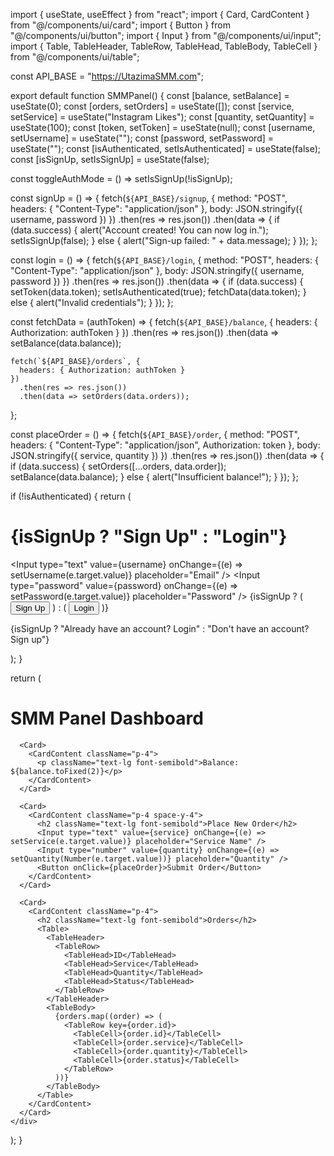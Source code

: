 import { useState, useEffect } from "react";
import { Card, CardContent } from "@/components/ui/card";
import { Button } from "@/components/ui/button";
import { Input } from "@/components/ui/input";
import { Table, TableHeader, TableRow, TableHead, TableBody, TableCell } from "@/components/ui/table";

const API_BASE = "https://UtazimaSMM.com";

export default function SMMPanel() {
  const [balance, setBalance] = useState(0);
  const [orders, setOrders] = useState([]);
  const [service, setService] = useState("Instagram Likes");
  const [quantity, setQuantity] = useState(100);
  const [token, setToken] = useState(null);
  const [username, setUsername] = useState("");
  const [password, setPassword] = useState("");
  const [isAuthenticated, setIsAuthenticated] = useState(false);
  const [isSignUp, setIsSignUp] = useState(false);

  const toggleAuthMode = () => setIsSignUp(!isSignUp);

  const signUp = () => {
    fetch(`${API_BASE}/signup`, {
      method: "POST",
      headers: { "Content-Type": "application/json" },
      body: JSON.stringify({ username, password })
    })
      .then(res => res.json())
      .then(data => {
        if (data.success) {
          alert("Account created! You can now log in.");
          setIsSignUp(false);
        } else {
          alert("Sign-up failed: " + data.message);
        }
      });
  };

  const login = () => {
    fetch(`${API_BASE}/login`, {
      method: "POST",
      headers: { "Content-Type": "application/json" },
      body: JSON.stringify({ username, password })
    })
      .then(res => res.json())
      .then(data => {
        if (data.success) {
          setToken(data.token);
          setIsAuthenticated(true);
          fetchData(data.token);
        } else {
          alert("Invalid credentials");
        }
      });
  };

  const fetchData = (authToken) => {
    fetch(`${API_BASE}/balance`, {
      headers: { Authorization: authToken }
    })
      .then(res => res.json())
      .then(data => setBalance(data.balance));
    
    fetch(`${API_BASE}/orders`, {
      headers: { Authorization: authToken }
    })
      .then(res => res.json())
      .then(data => setOrders(data.orders));
  };

  const placeOrder = () => {
    fetch(`${API_BASE}/order`, {
      method: "POST",
      headers: { "Content-Type": "application/json", Authorization: token },
      body: JSON.stringify({ service, quantity })
    })
      .then(res => res.json())
      .then(data => {
        if (data.success) {
          setOrders([...orders, data.order]);
          setBalance(data.balance);
        } else {
          alert("Insufficient balance!");
        }
      });
  };

  if (!isAuthenticated) {
    return (
      <div className="p-6 space-y-6">
        <h1 className="text-2xl font-bold">{isSignUp ? "Sign Up" : "Login"}</h1>
        <Input type="text" value={username} onChange={(e) => setUsername(e.target.value)} placeholder="Email" />
        <Input type="password" value={password} onChange={(e) => setPassword(e.target.value)} placeholder="Password" />
        {isSignUp ? (
          <Button onClick={signUp}>Sign Up</Button>
        ) : (
          <Button onClick={login}>Login</Button>
        )}
        <p className="text-sm cursor-pointer text-blue-500" onClick={toggleAuthMode}>
          {isSignUp ? "Already have an account? Login" : "Don't have an account? Sign up"}
        </p>
      </div>
    );
  }

  return (
    <div className="p-6 space-y-6">
      <h1 className="text-2xl font-bold">SMM Panel Dashboard</h1>
      
      <Card>
        <CardContent className="p-4">
          <p className="text-lg font-semibold">Balance: ${balance.toFixed(2)}</p>
        </CardContent>
      </Card>

      <Card>
        <CardContent className="p-4 space-y-4">
          <h2 className="text-lg font-semibold">Place New Order</h2>
          <Input type="text" value={service} onChange={(e) => setService(e.target.value)} placeholder="Service Name" />
          <Input type="number" value={quantity} onChange={(e) => setQuantity(Number(e.target.value))} placeholder="Quantity" />
          <Button onClick={placeOrder}>Submit Order</Button>
        </CardContent>
      </Card>

      <Card>
        <CardContent className="p-4">
          <h2 className="text-lg font-semibold">Orders</h2>
          <Table>
            <TableHeader>
              <TableRow>
                <TableHead>ID</TableHead>
                <TableHead>Service</TableHead>
                <TableHead>Quantity</TableHead>
                <TableHead>Status</TableHead>
              </TableRow>
            </TableHeader>
            <TableBody>
              {orders.map((order) => (
                <TableRow key={order.id}>
                  <TableCell>{order.id}</TableCell>
                  <TableCell>{order.service}</TableCell>
                  <TableCell>{order.quantity}</TableCell>
                  <TableCell>{order.status}</TableCell>
                </TableRow>
              ))}
            </TableBody>
          </Table>
        </CardContent>
      </Card>
    </div>
  );
}
